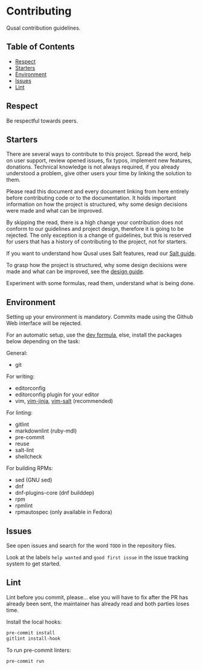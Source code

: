 # Contributing

Qusal contribution guidelines.

## Table of Contents

*   [Respect](#respect)
*   [Starters](#starters)
*   [Environment](#environment)
*   [Issues](#issues)
*   [Lint](#lint)

## Respect

Be respectful towards peers.

## Starters

There are several ways to contribute to this project. Spread the word, help on
user support, review opened issues, fix typos, implement new features,
donations. Technical knowledge is not always required, if you already
understood a problem, give other users your time by linking the solution to
them.

Please read this document and every document linking from here entirely before
contributing code or to the documentation. It holds important information on
how the project is structured, why some design decisions were made and what
can be improved.

By skipping the read, there is a high change your contribution does not
conform to our guidelines and project design, therefore it is going to be
rejected. The only exception is a change of guidelines, but this is reserved
for users that has a history of contributing to the project, not for starters.

If you want to understand how Qusal uses Salt features, read our
[Salt guide](SALT.md).

To grasp how the project is structured, why some design decisions were
made and what can be improved, see the [design guide](DESIGN.md).

Experiment with some formulas, read them, understand what is being done.

## Environment

Setting up your environment is mandatory. Commits made using the Github Web
interface will be rejected.

For an automatic setup, use the [dev formula](../salt/dev), else, install the
packages below depending on the task:

General:

*   git

For writing:

*   editorconfig
*   editorconfig plugin for your editor
*   vim, [vim-jinja](https://github.com/ben-grande/vim-jinja),
    [vim-salt](https://github.com/ben-grande/vim-salt) (recommended)

For linting:

*   gitlint
*   markdownlint (ruby-mdl)
*   pre-commit
*   reuse
*   salt-lint
*   shellcheck

For building RPMs:

*   sed (GNU sed)
*   dnf
*   dnf-plugins-core (dnf builddep)
*   rpm
*   rpmlint
*   rpmautospec (only available in Fedora)

## Issues

See open issues and search for the word `TODO` in the repository files.

Look at the labels `help wanted` and `good first issue` in the issue tracking
system to get started.

## Lint

Lint before you commit, please... else you will have to fix after the PR has
already been sent, the maintainer has already read and both parties loses
time.

Install the local hooks:

```sh
pre-commit install
gitlint install-hook
```

To run pre-commit linters:

```sh
pre-commit run
```
